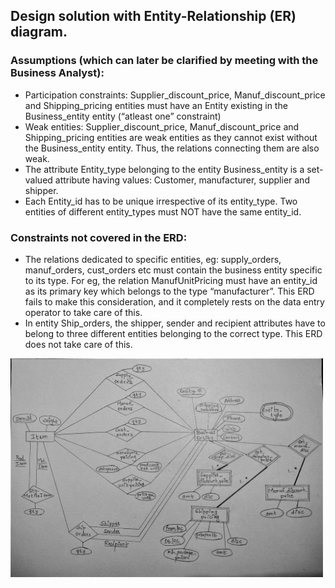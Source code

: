 ## Design solution with Entity-Relationship (ER) diagram.

### Assumptions (which can later be clarified by meeting with the Business Analyst):
- Participation constraints: Supplier_discount_price, Manuf_discount_price and Shipping_pricing entities must have an Entity existing in the Business_entity entity (“atleast one” constraint)
- Weak entities: Supplier_discount_price, Manuf_discount_price and Shipping_pricing entities are weak entities as they cannot exist without the Business_entity entity. Thus, the relations connecting them are also weak.
- The attribute Entity_type belonging to the entity Business_entity is a set-valued attribute having values: Customer, manufacturer, supplier and shipper.
- Each Entity_id has to be unique irrespective of its entity_type. Two entities of different entity_types  must NOT have the same entity_id.

### Constraints not covered in the ERD:
- The relations dedicated to specific entities, eg: supply_orders, manuf_orders, cust_orders etc must contain the business entity specific to its type. For eg, the relation ManufUnitPricing must have an entity_id as its primary key which belongs to the type “manufacturer”. This ERD fails to make this consideration, and it completely rests on the data entry operator to take care of this.
- In entity Ship_orders, the shipper, sender and recipient attributes have to belong to three different entities belonging to the correct type. This ERD does not take care of this.

<img src="https://github.com/RuchitaGarde/Data-modelling-DB-design/blob/master/DB-design/Entity-Relationship-diagram.jpg" width="500px" height="350px"/>


